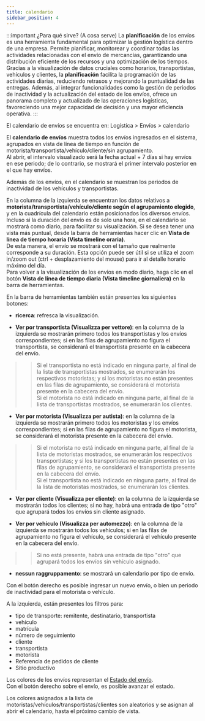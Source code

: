 ```yaml
---
title: calendario
sidebar_position: 4
---
```


:::important ¿Para qué sirve? (A cosa serve)
La **planificación** de los envíos es una herramienta fundamental para optimizar la gestión logística dentro de una empresa. Permite planificar, monitorear y coordinar todas las actividades relacionadas con el envío de mercancías, garantizando una distribución eficiente de los recursos y una optimización de los tiempos.  
Gracias a la visualización de datos cruciales como horarios, transportistas, vehículos y clientes, la **planificación** facilita la programación de las actividades diarias, reduciendo retrasos y mejorando la puntualidad de las entregas. Además, al integrar funcionalidades como la gestión de periodos de inactividad y la actualización del estado de los envíos, ofrece un panorama completo y actualizado de las operaciones logísticas, favoreciendo una mejor capacidad de decisión y una mayor eficiencia operativa.
:::

El calendario de envíos se encuentra en: Logística > Envíos > calendario

El **calendario de envíos** muestra todos los envíos ingresados en el sistema, agrupados en vista de línea de tiempo en función de motorista/transportista/vehículo/cliente/sin agrupamiento.  
Al abrir, el intervalo visualizado será la fecha actual + 7 días si hay envíos en ese periodo; de lo contrario, se mostrará el primer intervalo posterior en el que hay envíos.  

Además de los envíos, en el calendario se muestran los periodos de inactividad de los vehículos y transportistas.  

En la columna de la izquierda se encuentran los datos relativos a **motorista/transportista/vehículo/cliente según el agrupamiento elegido**, y en la cuadrícula del calendario están posicionados los diversos envíos.  
Incluso si la duración del envío es de solo una hora, en el calendario se mostrará como diario, para facilitar su visualización. Si se desea tener una vista más puntual, desde la barra de herramientas hacer clic en **Vista de línea de tiempo horaria (Vista timeline oraria)**.  
De esta manera, el envío se mostrará con el tamaño que realmente corresponde a su duración. Esta opción puede ser útil si se utiliza el zoom in/zoom out (ctrl + desplazamiento del mouse) para ir al detalle horario máximo del día.  
Para volver a la visualización de los envíos en modo diario, haga clic en el botón **Vista de línea de tiempo diaria (Vista timeline giornaliera)** en la barra de herramientas.

En la barra de herramientas también están presentes los siguientes botones:  

- **ricerca**: refresca la visualización.

- **Ver por transportista (Visualizza per vettore)**: en la columna de la izquierda se mostrarán primero todos los transportistas y los envíos correspondientes; si en las filas de agrupamiento no figura el transportista, se considerará el transportista presente en la cabecera del envío.  
>> Si el transportista no está indicado en ninguna parte, al final de la lista de transportistas mostrados, se enumerarán los respectivos motoristas; y si los motoristas no están presentes en las filas de agrupamiento, se considerará el motorista presente en la cabecera del envío.  
>> Si el motorista no está indicado en ninguna parte, al final de la lista de transportistas mostrados, se enumerarán los clientes.

- **Ver por motorista (Visualizza per autista)**: en la columna de la izquierda se mostrarán primero todos los motoristas y los envíos correspondientes; si en las filas de agrupamiento no figura el motorista, se considerará el motorista presente en la cabecera del envío.  
>> Si el motorista no está indicado en ninguna parte, al final de la lista de motoristas mostrados, se enumerarán los respectivos transportistas; y si los transportistas no están presentes en las filas de agrupamiento, se considerará el transportista presente en la cabecera del envío.  
>> Si el transportista no está indicado en ninguna parte, al final de la lista de motoristas mostrados, se enumerarán los clientes.

- **Ver por cliente (Visualizza per cliente)**: en la columna de la izquierda se mostrarán todos los clientes; si no hay, habrá una entrada de tipo "otro" que agrupará todos los envíos sin cliente asignado.

- **Ver por vehículo (Visualizza per automezzo)**: en la columna de la izquierda se mostrarán todos los vehículos; si en las filas de agrupamiento no figura el vehículo, se considerará el vehículo presente en la cabecera del envío.  
>> Si no está presente, habrá una entrada de tipo "otro" que agrupará todos los envíos sin vehículo asignado.

- **nessun raggruppamento**: se mostrará un calendario por tipo de envío.

Con el botón derecho es posible ingresar un nuevo envío, o bien un periodo de inactividad para el motorista o vehículo.  

A la izquierda, están presentes los filtros para:  
- tipo de transporte: remitente, destinatario, transportista  
- vehículo  
- matrícula  
- número de seguimiento  
- cliente  
- transportista  
- motorista  
- Referencia de pedidos de cliente  
- Sitio productivo  

Los colores de los envíos representan el [Estado del envío](/docs/configurations/tables/logistics/shipping-states).  
Con el botón derecho sobre el envío, es posible avanzar el estado.  

Los colores asignados a la lista de motoristas/vehículos/transportistas/clientes son aleatorios y se asignan al abrir el calendario, hasta el próximo cambio de vista.